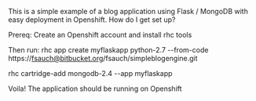 This is a simple example of a blog application using Flask / MongoDB with easy deployment in Openshift.
How do I get set up?

Prereq: Create an Openshift account and install rhc tools

Then run: rhc app create myflaskapp python-2.7 --from-code https://fsauch@bitbucket.org/fsauch/simpleblogengine.git

rhc cartridge-add mongodb-2.4 --app myflaskapp

Voila! The application should be running on Openshift